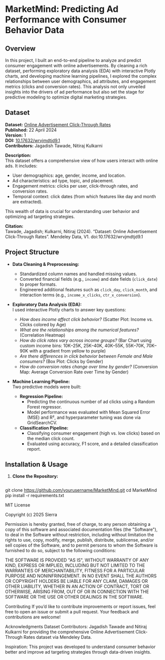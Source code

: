 # MarketMind: Predicting Ad Performance with Consumer Behavior Data

## Overview

In this project, I built an end-to-end pipeline to analyze and predict consumer engagement with online advertisements. By cleaning a rich dataset, performing exploratory data analysis (EDA) with interactive Plotly charts, and developing machine learning pipelines, I explored the complex relationships between user demographics, ad attributes, and engagement metrics (clicks and conversion rates). This analysis not only unveiled insights into the drivers of ad performance but also set the stage for predictive modeling to optimize digital marketing strategies.

## Dataset

**Dataset:** [Online Advertisement Click-Through Rates](https://data.mendeley.com/datasets/wrvjmdtjd9/1)  
**Published:** 22 April 2024  
**Version:** 1  
**DOI:** [10.17632/wrvjmdtjd9.1](http://dx.doi.org/10.17632/wrvjmdtjd9.1)  
**Contributors:** Jagadish Tawade, Nitiraj Kulkarni

**Description:**  
This dataset offers a comprehensive view of how users interact with online ads. It includes:
- User demographics: age, gender, income, and location.
- Ad characteristics: ad type, topic, and placement.
- Engagement metrics: clicks per user, click-through rates, and conversion rates.
- Temporal context: click dates (from which features like day and month are extracted).

This wealth of data is crucial for understanding user behavior and optimizing ad targeting strategies.

**Citation:**  
Tawade, Jagadish; Kulkarni, Nitiraj (2024). “Dataset: Online Advertisement Click-Through Rates”. Mendeley Data, V1. doi:10.17632/wrvjmdtjd9.1

## Project Structure

- **Data Cleaning & Preprocessing:**  
  - Standardized column names and handled missing values.
  - Converted financial fields (e.g., `income`) and date fields (`click_date`) to proper formats.
  - Engineered additional features such as `click_day`, `click_month`, and interaction terms (e.g., `income_x_clicks`, `ctr_x_conversion`).

- **Exploratory Data Analysis (EDA):**  
  I used interactive Plotly charts to answer key questions:
  - _How does income affect click behavior?_ (Scatter Plot: Income vs. Clicks colored by Age)
  - _What are the relationships among the numerical features?_ (Correlation Heatmap)
  - _How do click rates vary across income groups?_ (Bar Chart using custom income bins: 10K–25K, 25K–40K, 40K–55K, 55K–70K, 70K–90K with a gradient from yellow to purple)
  - _Are there differences in click behavior between Female and Male consumers?_ (Box Plot: Clicks by Gender)
  - _How do conversion rates change over time by gender?_ (Conversion Map: Average Conversion Rate over Time by Gender)

- **Machine Learning Pipeline:**  
  Two predictive models were built:
  - **Regression Pipeline:**  
    - Predicting the continuous number of ad clicks using a Random Forest regressor.
    - Model performance was evaluated with Mean Squared Error (MSE) and R², and hyperparameter tuning was done via GridSearchCV.
  - **Classification Pipeline:**  
    - Classifying consumer engagement (high vs. low clicks) based on the median click count.
    - Evaluated using accuracy, F1 score, and a detailed classification report.

## Installation & Usage

1. **Clone the Repository:**
   ```bash
  git clone https://github.com/yourusername/MarketMind.git
   cd MarketMind
pip install -r requirements.txt

MIT License

Copyright (c) 2025 Sierra

Permission is hereby granted, free of charge, to any person obtaining a copy
of this software and associated documentation files (the "Software"), to deal
in the Software without restriction, including without limitation the rights
to use, copy, modify, merge, publish, distribute, sublicense, and/or sell
copies of the Software, and to permit persons to whom the Software is
furnished to do so, subject to the following conditions:

THE SOFTWARE IS PROVIDED "AS IS", WITHOUT WARRANTY OF ANY KIND, EXPRESS OR
IMPLIED, INCLUDING BUT NOT LIMITED TO THE WARRANTIES OF MERCHANTABILITY,
FITNESS FOR A PARTICULAR PURPOSE AND NONINFRINGEMENT. IN NO EVENT SHALL THE
AUTHORS OR COPYRIGHT HOLDERS BE LIABLE FOR ANY CLAIM, DAMAGES OR OTHER
LIABILITY, WHETHER IN AN ACTION OF CONTRACT, TORT OR OTHERWISE, ARISING FROM,
OUT OF OR IN CONNECTION WITH THE SOFTWARE OR THE USE OR OTHER DEALINGS IN THE
SOFTWARE.

Contributing
If you’d like to contribute improvements or report issues, feel free to open an issue or submit a pull request. Your feedback and contributions are welcome!

Acknowledgments
Dataset Contributors: Jagadish Tawade and Nitiraj Kulkarni for providing the comprehensive Online Advertisement Click-Through Rates dataset via Mendeley Data.

Inspiration: This project was developed to understand consumer behavior better and improve ad targeting strategies through data-driven insights.
